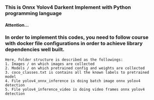 ### This is Onnx Yolov4 Darkent Implement with Python programming language


#### Attention...
### In order to implement this codes, you need to follow course with docker file configurations in order to achieve library dependencies well built. 
```
Here, Folder structure is described as the followings:
1. Images / on which images are collected
2. Models / on which pretrained config and weights are collected
3. coco_classes.txt is contains all the known labels to pretrained model
4. File yolov4_onnx_inference is doing batch image onnx yolov4 detection
5. File yolov4_inference_video is doing video frames onnx yolov4 detection
```
